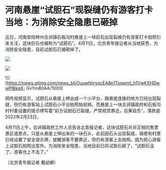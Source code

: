 # 河南悬崖“试胆石”现裂缝仍有游客打卡 当地：为消除安全隐患已砸掉

近日，河南安阳林州合涧镇石板沟村悬崖上一块巨石出现裂痕仍有游客打卡拍照引发关注，这块巨石也被称为“试胆石”。4月11日，北京青年报记者从当地获悉，为消除安全隐患，目前试胆石已被砸掉了。

![](https://inews.gtimg.com/news_bt/Osd-6pje5V3H7g6swF3_HDMnXC84DAz6xNpB_xlz4kwaUAA/1000)

![](https://inews.gtimg.com/om_bt/OKhaqZWyaFD38cG2xMS8rDXWvx6IoW4EkalP5LV5oJlQEAA/1000)

![](https://inews.gtimg.com/news_bt/OuuwhhryocEA8p1ToqwmI_h1VwKXHDwwPlBkgX-
GvYm80AA/1000)

网传视频显示，试胆石从悬崖上伸出成一个小平台，跟悬崖连接的地方已经出现裂缝，但仍有游客站上试胆石小平台拍照拍视频。而悬崖上一块合涧镇政府和石板沟村村委设置的提示牌写着“前方试胆石已裂缝，严禁观赏靠近，后果自负”，落款是2022年2月23日。

4月11日上午，合涧镇政府工作人员告诉北青报记者，这块试胆石并非正规的售票景区或景点，只是从悬崖上伸出来的一块石头，此前因石头出现裂缝，镇里和村里已经设置了安全提示牌，提醒游客不要靠近，但仍有游客上去拍照。因为担心游客上试胆石拍照出意外，为消除安全隐患，当地目前已将试胆石砸了，“试胆石没了，游客也上不去了。”

（北京青年报记者 戴幼卿）

